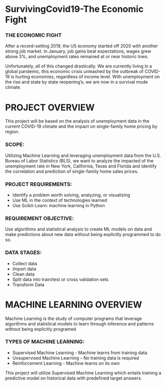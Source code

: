 # SurvivingCovid19-The Economic Fight 

### THE ECONOMIC FIGHT 

After a record-setting 2019, the US economy started off 2020 with another strong job market. In January, job gains beat expectations, wages grew above 3%, and unemployment rates remained at or near historic lows. 

Unfortunately, all of this changed drastically. We are currently living in a global pandemic, this economic crisis unleashed by the outbreak of COVID-19 is hurting economies, regardless of income level. With unemployment on the rise and state by state reopening’s; we are now in a survival mode climate.  


# PROJECT OVERVIEW
This project will be based on the analysis of unemployment data in the current COVID-19 climate and the impact on single-family home pricing by region.

### SCOPE:
Utilizing Machine Learning and leveraging unemployment data from the U.S. Bureau of Labor Statistics (BLS), we want to analyze the impacted of the unemployment rate in New York, California, Texas and Florida and identify the correlation and prediction of single-family home sales prices.

### PROJECT REQUIREMENTS:
 * Identify a problem worth solving, analyzing, or visualizing
 * Use ML in the context of technologies learned 
 * Use Scikit-Learn: machine learning in Python

### REQUIREMENT OBJECTIVE:
Use algorithms and statistical analysis to create ML models on data and make predictions about new data without being explicitly programmed to do so.

### DATA STAGES:
   * Collect data 
   * Import data
   * Clean data 
   * Split data into train/test or cross validation sets 
   * Transform Data

# MACHINE LEARNING OVERVIEW 
Machine Learning is the study of computer programs that leverage algorithms and statistical models to learn through inference and patterns without being explicitly programed

### TYPES OF MACHINE LEARNING:
   * Supervised Machine Learning - Machine learns from training data
   * Unsupervised Machine Learning - No training data is required 
   * Reinforcement Learning - Machine learns on its own 

This project will utilize Supervised Machine Learning which entails training a predictive model on historical data with predefined target answers.










